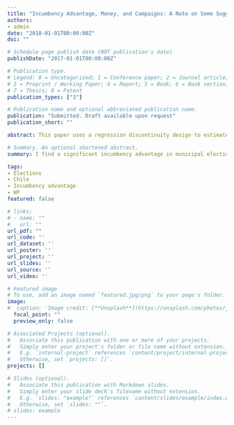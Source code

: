 ```yaml
---
title: "Incumbency Advantage, Money, and Campaigns: A Note on Some Suggestive Evidence from Chile"
authors:
- admin
date: "2018-01-01T00:00:00Z"
doi: ""

# Schedule page publish date (NOT publication's date).
publishDate: "2017-01-01T00:00:00Z"

# Publication type.
# Legend: 0 = Uncategorized; 1 = Conference paper; 2 = Journal article;
# 3 = Preprint / Working Paper; 4 = Report; 5 = Book; 6 = Book section;
# 7 = Thesis; 8 = Patent
publication_types: ["3"]

# Publication name and optional abbreviated publication name.
publication: "Submitted. Draft available upon request"
publication_short: ""

abstract: This paper uses a regression discontinuity design to estimate the causal effect of incumbency status on the unconditional probability of winning a mayoral election in Chile. Moreover, it studies how it varies over time and after a reform in the political campaign law that limited advertisement and modified the way in which campaigns were financed. I find a significant incumbency advantage only after the reform implemented in 2016. For the mayoral elections between 1996 and 2012, I do not find statistically significant advantage but in 2016 election being the incumbent increases significantly the unconditional probability of being elected by 38 percentage points. This finding suggests that the reform benefited the incumbents.

# Summary. An optional shortened abstract.
summary: I find a significant incumbency advantage in municipal elections only after the reform implemented in 2016. 

tags:
- Elections 
- Chile
- Incumbency advantage
- WP
featured: false

# links:
# - name: ""
#   url: ""
url_pdf: ""
url_code: ''
url_dataset: ''
url_poster: ''
url_project: ''
url_slides: ''
url_source: ''
url_video: ''

# Featured image
# To use, add an image named `featured.jpg/png` to your page's folder. 
image:
#  caption: 'Image credit: [**Unsplash**](https://unsplash.com/photos/jdD8gXaTZsc)'
  focal_point: ""
  preview_only: false

# Associated Projects (optional).
#   Associate this publication with one or more of your projects.
#   Simply enter your project's folder or file name without extension.
#   E.g. `internal-project` references `content/project/internal-project/index.md`.
#   Otherwise, set `projects: []`.
projects: []

# Slides (optional).
#   Associate this publication with Markdown slides.
#   Simply enter your slide deck's filename without extension.
#   E.g. `slides: "example"` references `content/slides/example/index.md`.
#   Otherwise, set `slides: ""`.
# slides: example
---
```

